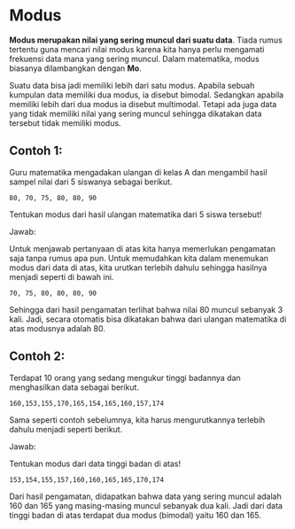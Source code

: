 # Modus

**Modus merupakan nilai yang sering muncul dari suatu data**. Tiada rumus tertentu guna mencari nilai modus karena kita hanya perlu mengamati frekuensi data mana yang sering muncul. Dalam matematika, modus biasanya dilambangkan dengan **Mo**.

Suatu data bisa jadi memiliki lebih dari satu modus. Apabila sebuah kumpulan data memiliki dua modus, ia disebut bimodal. Sedangkan apabila memiliki lebih dari dua modus ia disebut multimodal. Tetapi ada juga data yang tidak memiliki nilai yang sering muncul sehingga dikatakan data tersebut tidak memiliki modus.

## Contoh 1:

Guru matematika mengadakan ulangan di kelas A dan mengambil hasil sampel nilai dari 5 siswanya sebagai berikut.

```
80, 70, 75, 80, 80, 90
```

Tentukan modus dari hasil ulangan matematika dari 5 siswa tersebut!

Jawab:

Untuk menjawab pertanyaan di atas kita hanya memerlukan pengamatan saja tanpa rumus apa pun. Untuk memudahkan kita dalam menemukan modus dari data di atas, kita urutkan terlebih dahulu sehingga hasilnya menjadi seperti di bawah ini.

```
70, 75, 80, 80, 80, 90
```

Sehingga dari hasil pengamatan terlihat bahwa nilai 80 muncul sebanyak 3 kali. Jadi, secara otomatis bisa dikatakan bahwa dari ulangan matematika di atas modusnya adalah 80.

## Contoh 2:

Terdapat 10 orang yang sedang mengukur tinggi badannya dan menghasilkan data sebagai berikut.

```
160,153,155,170,165,154,165,160,157,174
```

Sama seperti contoh sebelumnya, kita harus mengurutkannya terlebih dahulu menjadi seperti berikut.

Jawab:

Tentukan modus dari data tinggi badan di atas!

```
153,154,155,157,160,160,165,165,170,174
```

Dari hasil pengamatan, didapatkan bahwa data yang sering muncul adalah 160 dan 165 yang masing-masing muncul sebanyak dua kali. Jadi dari data tinggi badan di atas terdapat dua modus (bimodal) yaitu 160 dan 165.